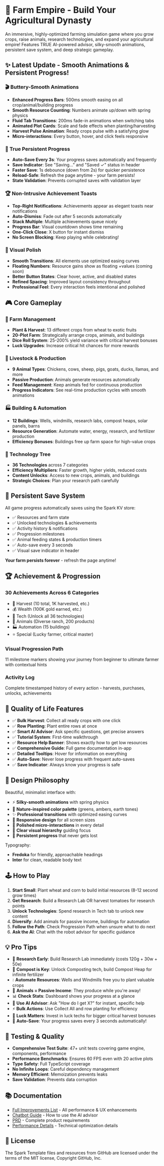 # 🌾 Farm Empire - Build Your Agricultural Dynasty

An immersive, highly-optimized farming simulation game where you grow crops, raise animals, research technologies, and expand your agricultural empire! Features TRUE AI-powered advisor, silky-smooth animations, persistent save system, and deep strategic gameplay.

## ✨ Latest Update - Smooth Animations & Persistent Progress!

### 🎬 Buttery-Smooth Animations
- **Enhanced Progress Bars**: 500ms smooth easing on all crop/animal/building progress
- **Smooth Resource Counting**: Numbers animate up/down with spring physics
- **Fluid Tab Transitions**: 200ms fade-in animations when switching tabs
- **Animated Plot Cards**: Scale and fade effects when planting/harvesting
- **Harvest Pulse Animation**: Ready crops pulse with a satisfying glow
- **Micro-interactions**: Every button, hover, and click feels responsive

### 💾 True Persistent Progress
- **Auto-Save Every 3s**: Your progress saves automatically and frequently
- **Save Indicator**: See "Saving..." and "Saved ✓" status in header
- **Faster Save**: 1s debounce (down from 2s) for quicker persistence
- **Reload-Safe**: Refresh the page anytime - your farm persists!
- **State Validation**: Prevents corrupted saves with validation layer

### 🏆 Non-Intrusive Achievement Toasts
- **Top-Right Notifications**: Achievements appear as elegant toasts near notifications
- **Auto-Dismiss**: Fade out after 5 seconds automatically
- **Stack Multiple**: Multiple achievements queue nicely
- **Progress Bar**: Visual countdown shows time remaining
- **One-Click Close**: X button for instant dismiss
- **No Screen Blocking**: Keep playing while celebrating!

### 🎨 Visual Polish
- **Smooth Transitions**: All elements use optimized easing curves
- **Floating Numbers**: Resource gains show as floating +values (coming soon)
- **Better Button States**: Clear hover, active, and disabled states
- **Refined Spacing**: Improved layout consistency throughout
- **Professional Feel**: Every interaction feels intentional and polished

## 🎮 Core Gameplay

### 🌱 Farm Management
- **Plant & Harvest**: 13 different crops from wheat to exotic fruits
- **20-Plot Farm**: Strategically arrange crops, animals, and buildings  
- **Dice Roll System**: 25-200% yield variance with critical harvest bonuses
- **Luck Upgrades**: Increase critical hit chances for more rewards

### 🐄 Livestock & Production
- **9 Animal Types**: Chickens, cows, sheep, pigs, goats, ducks, llamas, and more
- **Passive Production**: Animals generate resources automatically
- **Feed Management**: Keep animals fed for continuous production
- **Progress Indicators**: See real-time production cycles with smooth animations

### 🏭 Building & Automation
- **12 Buildings**: Wells, windmills, research labs, compost heaps, solar panels, barns
- **Resource Generation**: Automate water, energy, research, and fertilizer production
- **Efficiency Bonuses**: Buildings free up farm space for high-value crops

### 🔬 Technology Tree
- **36 Technologies** across 7 categories
- **Efficiency Multipliers**: Faster growth, higher yields, reduced costs
- **Content Unlocks**: Access to new crops, animals, and buildings
- **Strategic Choices**: Plan your research path carefully

## 💾 Persistent Save System

All game progress automatically saves using the Spark KV store:
- ✅ Resources and farm state
- ✅ Unlocked technologies & achievements  
- ✅ Activity history & notifications
- ✅ Progression milestones
- ✅ Animal feeding states & production timers
- ✅ Auto-save every 3 seconds
- ✅ Visual save indicator in header

**Your farm persists forever** - refresh the page anytime!

## 🏆 Achievement & Progression

### 30 Achievements Across 6 Categories
- 🌾 Harvest (10 total, 1K harvested, etc.)
- 💰 Wealth (100K gold earned, etc.)
- 🔬 Tech (Unlock all 36 technologies)
- 🐄 Animals (Diverse ranch, 200 products)
- 🏭 Automation (15 buildings)
- ⭐ Special (Lucky farmer, critical master)

### Visual Progression Path
11 milestone markers showing your journey from beginner to ultimate farmer with contextual hints

### Activity Log
Complete timestamped history of every action - harvests, purchases, unlocks, achievements

## 🎯 Quality of Life Features

- ✅ **Bulk Harvest**: Collect all ready crops with one click
- ✅ **Row Planting**: Plant entire rows at once
- ✅ **Smart AI Advisor**: Ask specific questions, get precise answers
- ✅ **Tutorial System**: First-time walkthrough
- ✅ **Resource Help Banner**: Shows exactly how to get low resources
- ✅ **Comprehensive Guide**: Full game documentation in-app
- ✅ **Detailed Tooltips**: Hover for information on everything
- ✅ **Auto-Save**: Never lose progress with frequent auto-saves
- ✅ **Save Indicator**: Always know your progress is safe

## 🎨 Design Philosophy

Beautiful, minimalist interface with:
- ⚡ **Silky-smooth animations** with spring physics
- 🎨 **Nature-inspired color palette** (greens, ambers, earth tones)
- ✨ **Professional transitions** with optimized easing curves
- 📱 **Responsive design** for all screen sizes
- 💎 **Polished micro-interactions** in every detail
- 🎯 **Clear visual hierarchy** guiding focus
- 🔄 **Persistent progress** that never gets lost

Typography:
- **Fredoka** for friendly, approachable headings
- **Inter** for clean, readable body text

## 🕹️ How to Play

1. **Start Small**: Plant wheat and corn to build initial resources (8-12 second grow times)
2. **Get Research**: Build a Research Lab OR harvest tomatoes for research points
3. **Unlock Technologies**: Spend research in Tech tab to unlock new content
4. **Diversify**: Add animals for passive income, buildings for automation
5. **Follow the Path**: Check Progression Path when unsure what to do next
6. **Ask the AI**: Chat with the robot advisor for specific guidance

## 💡 Pro Tips

- 🔬 **Research Early**: Build Research Lab immediately (costs 120g + 30w + 50e)
- 🌱 **Compost is Key**: Unlock Composting tech, build Compost Heap for infinite fertilizer
- 💧 **Automate Resources**: Wells and Windmills free you to plant valuable crops
- 🐔 **Animals = Passive Income**: They produce while you're away!
- 📊 **Check Stats**: Dashboard shows your progress at a glance
- 🤖 **Use AI Advisor**: Ask "How do I get X?" for instant, specific help
- ⚡ **Bulk Actions**: Use Collect All and row planting for efficiency
- 🎲 **Luck Matters**: Invest in luck techs for bigger critical harvest bonuses
- 💾 **Auto-Save**: Your progress saves every 3 seconds automatically!

## 🧪 Testing & Quality

- **Comprehensive Test Suite**: 47+ unit tests covering game engine, components, performance
- **Performance Benchmarks**: Ensures 60 FPS even with 20 active plots
- **Type Safety**: Full TypeScript coverage
- **No Infinite Loops**: Careful dependency management
- **Memory Efficient**: Memoization prevents leaks
- **Save Validation**: Prevents data corruption

## 📚 Documentation

- [Full Improvements List](./IMPROVEMENTS.md) - All performance & UX enhancements
- [Chatbot Guide](./CHATBOT_GUIDE.md) - How to use the AI advisor
- [PRD](./PRD.md) - Complete product requirements
- [Performance Details](./PERFORMANCE.md) - Technical optimization details

## 📄 License

The Spark Template files and resources from GitHub are licensed under the terms of the MIT license, Copyright GitHub, Inc.
